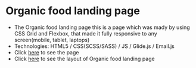 # Organic food landing page
-  The Organic food landing page this is a page which was mady by using CSS Grid and Flexbox, that made it fully responsive to any screen(mobile, tablet, laptops)
-  Technologies: HTML5 / CSS(SCSS/SASS) / JS / Glide.js / Email.js
-  Click [here](https://Vlad2NEW.github.io/organic-food) to see the page
-  Click [here](https://www.figma.com/design/1wIwFDyiCAp62JjU644ffh/Organic-food-layout?node-id=2-14373&node-typeframe&t=mOgXTcBL9g4djOmh-0) to see the layout of Organic food landing page
